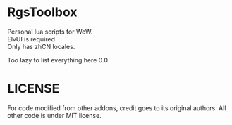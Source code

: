 RgsToolbox
==========

Personal lua scripts for WoW.  
ElvUI is required.  
Only has zhCN locales.  

Too lazy to list everything here 0.0  

LICENSE
=======

For code modified from other addons, credit goes to its original authors.
All other code is under MIT license.
